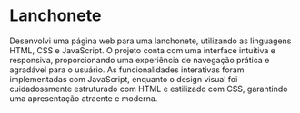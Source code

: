 # Lanchonete
Desenvolvi uma página web para uma lanchonete, utilizando as linguagens HTML, CSS e JavaScript. O projeto conta com uma interface intuitiva e responsiva, proporcionando uma experiência de navegação prática e agradável para o usuário. As funcionalidades interativas foram implementadas com JavaScript, enquanto o design visual foi cuidadosamente estruturado com HTML e estilizado com CSS, garantindo uma apresentação atraente e moderna.
